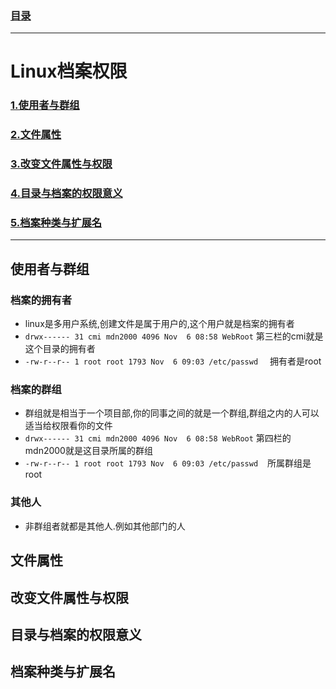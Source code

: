 ### [目录](https://github.com/Letitmiss/Linux-learning/blob/master/README.md)

----
# Linux档案权限

### [1.使用者与群组](#使用者与群组)
### [2.文件属性](#文件属性)
### [3.改变文件属性与权限](#改变文件属性与权限)
### [4.目录与档案的权限意义](#目录与档案的权限意义)
### [5.档案种类与扩展名](#档案种类与扩展名)
-------

## 使用者与群组

### 档案的拥有者
* linux是多用户系统,创建文件是属于用户的,这个用户就是档案的拥有者
* `drwx------ 31 cmi mdn2000 4096 Nov  6 08:58 WebRoot` 第三栏的cmi就是这个目录的拥有者
* `-rw-r--r-- 1 root root 1793 Nov  6 09:03 /etc/passwd `   拥有者是root
### 档案的群组
* 群组就是相当于一个项目部,你的同事之间的就是一个群组,群组之内的人可以适当给权限看你的文件
* `drwx------ 31 cmi mdn2000 4096 Nov  6 08:58 WebRoot` 第四栏的mdn2000就是这目录所属的群组
* `-rw-r--r-- 1 root root 1793 Nov  6 09:03 /etc/passwd `  所属群组是root
### 其他人
* 非群组者就都是其他人.例如其他部门的人
## 文件属性


## 改变文件属性与权限
## 目录与档案的权限意义
## 档案种类与扩展名
